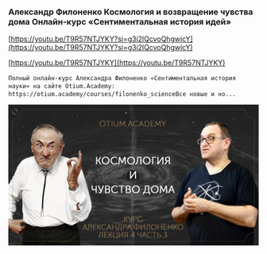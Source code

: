 
### Александр Филоненко Космология и возвращение чувства дома Онлайн-курс «Сентиментальная история идей»



[https://youtu.be/T9R57NTJYKY?si=g3i2lQcvoQhgwjcY](https://youtu.be/T9R57NTJYKY?si=g3i2lQcvoQhgwjcY)


[https://youtu.be/T9R57NTJYKY](https://youtu.be/T9R57NTJYKY)


```
Полный онлайн-курс Александра Филоненко «Сентиментальная история науки» на сайте Otium.Academy: https://otium.academy/courses/filonenko_scienceВсе новые и но...
```



![1695259055_aleksandr-filonenko-kosmologiia-_T9R57NTJYKY.jpg](1695259055_aleksandr-filonenko-kosmologiia-_T9R57NTJYKY.jpg)
